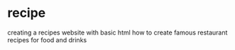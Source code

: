 # recipe
creating a recipes website with basic html
how to create famous restaurant recipes for food and drinks